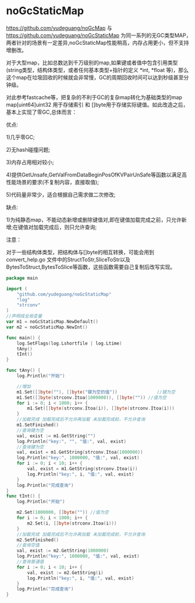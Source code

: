 # noGcStaticMap

https://github.com/yudeguang/noGcMap 与 https://github.com/yudeguang/noGcStaticMap 为同一系列的无GC类型MAP，两者针对的场景有一定差异,noGcStaticMap性能稍高，内存占用更小，但不支持增删改。

对于大型map，比如总数达到千万级别的map,如果键或者值中包含引用类型(string类型，结构体类型，或者任何基本类型+指针的定义 *int, *float 等)，那么这个map在垃圾回收的时候就会非常慢，GC的周期回收时间可以达到秒级甚至分钟级。

对此参考fastcache等，把复杂的不利于GC的复杂map转化为基础类型的map map[uint64]uint32 用于存储索引 和 []byte用于存储实际键值。如此改造之后，基本上实现了零GC,总体而言：

优点:

1)几乎零GC;

2)无hash碰撞问题;

3)内存占用相对较小;

4)提供GetUnsafe,GetValFromDataBeginPosOfKVPairUnSafe等函数以满足高性能场景的要求(不复制内容，直接取值);

5)代码量非常少，适合根据自己需求做二次修改;


缺点:

1)为纯静态map，不能动态新增或删除键值对,即在键值加载完成之前，只允许新增;在键值对加载完成后，则只允许查询;

注意：

对于一些结构体类型，把结构体与[]byte的相互转换，可能会用到convert_help.go 文件中的StructToStr,SliceToStr以及BytesToStruct,BytesToSlice等函数，这些函数需要自己复制后改写实现。 


```go
package main

import (
	"github.com/yudeguang/noGcStaticMap"
	"log"
	"strconv"
)
//声明成全局变量
var m1 = noGcStaticMap.NewDefault()
var m2 = noGcStaticMap.NewInt()

func main() {
	log.SetFlags(log.Lshortfile | log.Ltime)
	tAny()
	tInt()
}

func tAny() {
	log.Println("开始")

	//增加
	m1.Set([]byte(""), []byte("键为空的值"))               //键为空
	m1.Set([]byte(strconv.Itoa(1000000)), []byte("")) //值为空
	for i := 0; i < 1000; i++ {
		m1.Set([]byte(strconv.Itoa(i)), []byte(strconv.Itoa(i)))
	}
	//加载完成 加载完成后不允许再加载 未加载完成前，不允许查询
	m1.SetFinished()
	//查询键为空
	val, exist := m1.GetString("")
	log.Println("key:", "", "值:", val, exist)
	//查询键为空
	val, exist = m1.GetString(strconv.Itoa(1000000))
	log.Println("key:", 1000000, "值:", val, exist)
	for i := 0; i < 10; i++ {
		val, exist = m1.GetString(strconv.Itoa(i))
		log.Println("key:", i, "值:", val, exist)
	}
	log.Println("完成查询")
}
func tInt() {
	log.Println("开始")

	m2.Set(1000000, []byte("")) //值为空
	for i := 0; i < 1000; i++ {
		m2.Set(i, []byte(strconv.Itoa(i)))
	}
	//加载完成 加载完成后不允许再加载 未加载完成前，不允许查询
	m2.SetFinished()
	//查询空值
	val, exist := m2.GetString(1000000)
	log.Println("key:", 1000000, "值:", val, exist)
	//查询普通值
	for i := 0; i < 10; i++ {
		val, exist := m2.GetString(i)
		log.Println("key:", i, "值:", val, exist)
	}
	log.Println("完成查询")
}

```
